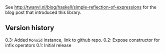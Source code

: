 See http://twanvl.nl/blog/haskell/simple-reflection-of-expressions for the blog post that introduced this library.

Version history
------
0.3: Added `Monoid` instance, link to github repo.
0.2: Expose constructor for infix operators
0.1: Initial release

